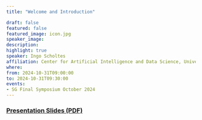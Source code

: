```yaml
---
title: "Welcome and Introduction"

draft: false
featured: false
featured_image: icon.jpg
speaker_image:
description:
highlight: true
speaker: Ingo Scholtes
affiliation: Center for Artificial Intelligence and Data Science, Universität of Würzburg
where:
from: 2024-10-31T09:00:00
to: 2024-10-31T09:30:00
events:
- SG Final Symposium October 2024 
---
```



### [Presentation Slides (PDF)](Opening-Scholtes.pdf)
